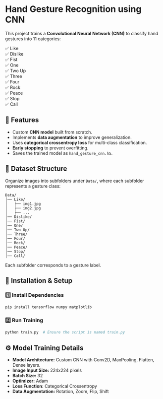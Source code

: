 # Hand Gesture Recognition using CNN

This project trains a **Convolutional Neural Network (CNN)** to classify hand gestures into 11 categories:

✅ Like  
✅ Dislike  
✅ Fist  
✅ One  
✅ Two Up  
✅ Three  
✅ Four  
✅ Rock  
✅ Peace  
✅ Stop  
✅ Call  

## 📌 Features
- Custom **CNN model** built from scratch.
- Implements **data augmentation** to improve generalization.
- Uses **categorical crossentropy loss** for multi-class classification.
- **Early stopping** to prevent overfitting.
- Saves the trained model as `hand_gesture_cnn.h5`.

## 📂 Dataset Structure
Organize images into subfolders under `Data/`, where each subfolder represents a gesture class:
```
Data/
│── Like/
│   ├── img1.jpg
│   ├── img2.jpg
│   ├── ...
│── Dislike/
│── Fist/
│── One/
│── Two Up/
│── Three/
│── Four/
│── Rock/
│── Peace/
│── Stop/
│── Call/
```
Each subfolder corresponds to a gesture label.

## 🚀 Installation & Setup
### 1️⃣ Install Dependencies
```bash
pip install tensorflow numpy matplotlib
```
### 2️⃣ Run Training
```bash
python train.py  # Ensure the script is named train.py
```

## ⚙️ Model Training Details
- **Model Architecture:** Custom CNN with Conv2D, MaxPooling, Flatten, Dense layers.
- **Image Input Size:** 224x224 pixels
- **Batch Size:** 32
- **Optimizer:** Adam
- **Loss Function:** Categorical Crossentropy
- **Data Augmentation:** Rotation, Zoom, Flip, Shift
  
